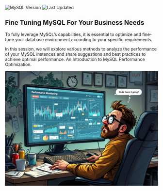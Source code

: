 ![MySQL Version](https://img.shields.io/badge/MySQL-9.2-blue)
![Last Updated](https://img.shields.io/badge/last%20update-March%202025-yellow)


##  Fine Tuning MySQL For Your Business Needs

To fully leverage MySQL’s capabilities, it is essential to optimize and fine-tune your database environment according to your specific requirements.

In this session, we will explore various methods to analyze the performance of your MySQL instances and share suggestions and best practices to achieve optimal performance.
An Introduction to MySQL Performance Optimization.



![monitor](imgs/monitor.jpg)